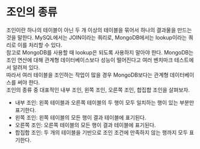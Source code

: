 # 조인의 종류
조인이란 하나의 테이블이 아닌 두 개 이상의 테이블을 묶어서 하나의 결과물을 만드는 것을 말한다. MySQL에서는 JOIN이라는 쿼리로, MongoDB에서는 lookup이라는 쿼리로 이를 처리할 수 있다.<br/>
참고로 MongoDB를 사용할 때 lookup은 되도록 사용하지 말아야 한다. MongoDB는 조인 연산에 대해 관계형 데이터베이스보다 성능이 떨어진다고 여러 벤치마크 테스트에서 알려져 있다.<br/>
따라서 여러 테이블을 조인하는 작업이 많을 경우 MongoDB보다는 관계형 데이터베이스를 써야 한다.<br/>
조인의 종류 중 대표적인 내부 조인, 왼쪽 조인, 오른쪽 조인, 합집합 조인을 살펴보자.<br/>

- 내부 조인: 왼쪽 테이블과 오른쪽 테이블의 두 행이 모두 일치하는 행이 있는 부분만 표기한다.<br/>
- 왼쪽 조인: 왼쪽 테이블의 모든 행이 결과 테이블에 표기된다.<br/>
- 오른쪽 조인: 오른쪽 테이블의 모든 행이 결과 테이블에 표기된다.<br/>
- 합집합 조인: 두 개의 테이블을 기반으로 조인 조건에 만족하지 않는 행까지 모두 표기한다.<br/>

